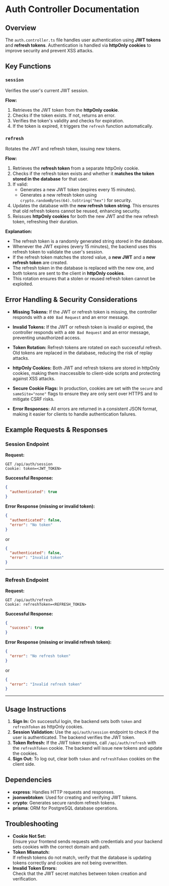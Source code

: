 # Auth Controller Documentation

## Overview

The `auth.controller.ts` file handles user authentication using **JWT tokens** and **refresh tokens**. Authentication is handled via **httpOnly cookies** to improve security and prevent XSS attacks.

## Key Functions

### `session`

Verifies the user's current JWT session.

**Flow:**

1. Retrieves the JWT token from the **httpOnly cookie**.
2. Checks if the token exists. If not, returns an error.
3. Verifies the token's validity and checks for expiration.
4. If the token is expired, it triggers the `refresh` function automatically.

### `refresh`

Rotates the JWT and refresh token, issuing new tokens.

**Flow:**

1. Retrieves the **refresh token** from a separate httpOnly cookie.
2. Checks if the refresh token exists and whether it **matches the token stored in the database** for that user.
3. If valid:
   - Generates a new JWT token (expires every 15 minutes).
   - Generates a new refresh token using `crypto.randomBytes(64).toString("hex")` for security.
4. Updates the database with the **new refresh token string**. This ensures that old refresh tokens cannot be reused, enhancing security.
5. Reissues **httpOnly cookies** for both the new JWT and the new refresh token, refreshing their duration.

**Explanation:**

- The refresh token is a randomly generated string stored in the database.
- Whenever the JWT expires (every 15 minutes), the backend uses this refresh token to validate the user's session.
- If the refresh token matches the stored value, a **new JWT** and a **new refresh token** are created.
- The refresh token in the database is replaced with the new one, and both tokens are sent to the client in **httpOnly cookies**.
- This rotation ensures that a stolen or reused refresh token cannot be exploited.

## Error Handling & Security Considerations

- **Missing Tokens:**
  If the JWT or refresh token is missing, the controller responds with a `400 Bad Request` and an error message.

- **Invalid Tokens:**
  If the JWT or refresh token is invalid or expired, the controller responds with a `400 Bad Request` and an error message, preventing unauthorized access.

- **Token Rotation:**
  Refresh tokens are rotated on each successful refresh. Old tokens are replaced in the database, reducing the risk of replay attacks.

- **httpOnly Cookies:**
  Both JWT and refresh tokens are stored in httpOnly cookies, making them inaccessible to client-side scripts and protecting against XSS attacks.

- **Secure Cookie Flags:**
  In production, cookies are set with the `secure` and `sameSite="none"` flags to ensure they are only sent over HTTPS and to mitigate CSRF risks.

- **Error Responses:**
  All errors are returned in a consistent JSON format, making it easier for clients to handle authentication failures.

## Example Requests & Responses

### Session Endpoint

**Request:**

```http
GET /api/auth/session
Cookie: token=<JWT_TOKEN>
```

**Successful Response:**

```json
{
  "authenticated": true
}
```

**Error Response (missing or invalid token):**

```json
{
  "authenticated": false,
  "error": "No token"
}
```

or

```json
{
  "authenticated": false,
  "error": "Invalid token"
}
```

---

### Refresh Endpoint

**Request:**

```http
GET /api/auth/refresh
Cookie: refreshToken=<REFRESH_TOKEN>
```

**Successful Response:**

```json
{
  "success": true
}
```

**Error Response (missing or invalid refresh token):**

```json
{
  "error": "No refresh token"
}
```

or

```json
{
  "error": "Invalid refresh token"
}
```

---

## Usage Instructions

1. **Sign In:**
   On successful login, the backend sets both `token` and `refreshToken` as httpOnly cookies.
2. **Session Validation:**
   Use the `api/auth/session` endpoint to check if the user is authenticated. The backend verifies the JWT token.
3. **Token Refresh:**
   If the JWT token expires, call `/api/auth/refresh` with the `refreshToken` cookie. The backend will issue new tokens and update the cookies.
4. **Sign Out:**
   To log out, clear both `token` and `refreshToken` cookies on the client side.

## Dependencies

- **express**: Handles HTTP requests and responses.
- **jsonwebtoken**: Used for creating and verifying JWT tokens.
- **crypto**: Generates secure random refresh tokens.
- **prisma**: ORM for PostgreSQL database operations.

## Troubleshooting

- **Cookie Not Set:**  
  Ensure your frontend sends requests with credentials and your backend sets cookies with the correct domain and path.
- **Token Mismatch:**  
  If refresh tokens do not match, verify that the database is updating tokens correctly and cookies are not being overwritten.
- **Invalid Token Errors:**  
  Check that the JWT secret matches between token creation and verification.
